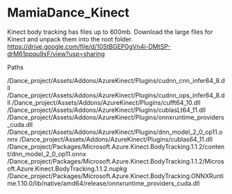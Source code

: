 # MamiaDance_Kinect
Kinect body tracking has files up to 600mb.
Download the large files for Kinect and unpack them into the root folder.
https://drive.google.com/file/d/10StBGEP0gVn4i-DMtSP-drM61ppqu9xF/view?usp=sharing

Paths


/Dance_project/Assets/Addons/AzureKinect/Plugins/cudnn_cnn_infer64_8.dll
/Dance_project/Assets/Addons/AzureKinect/Plugins/cudnn_ops_infer64_8.dll
/Dance_project/Assets/Addons/AzureKinect/Plugins/cufft64_10.dll
/Dance_project/Assets/Addons/AzureKinect/Plugins/cublasLt64_11.dll
/Dance_project/Assets/Addons/AzureKinect/Plugins/onnxruntime_providers_cuda.dll
/Dance_project/Assets/Addons/AzureKinect/Plugins/dnn_model_2_0_op11.onnx
/Dance_project/Assets/Addons/AzureKinect/Plugins/cublas64_11.dll
/Dance_project/Packages/Microsoft.Azure.Kinect.BodyTracking.1.1.2/content/dnn_model_2_0_op11.onnx
/Dance_project/Packages/Microsoft.Azure.Kinect.BodyTracking.1.1.2/Microsoft.Azure.Kinect.BodyTracking.1.1.2.nupkg
/Dance_project/Packages/Microsoft.Azure.Kinect.BodyTracking.ONNXRuntime.1.10.0/lib/native/amd64/release/onnxruntime_providers_cuda.dll

